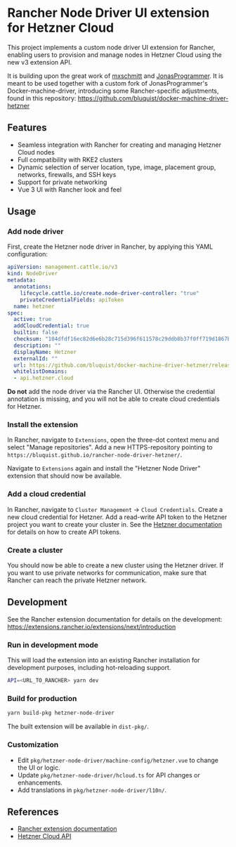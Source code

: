 # Rancher Node Driver UI extension for Hetzner Cloud

This project implements a custom node driver UI extension for Rancher, enabling users to provision and manage nodes in Hetzner Cloud using the new v3 extension API.

It is building upon the great work of [mxschmitt](https://github.com/mxschmitt/ui-driver-hetzner) and [JonasProgrammer](https://github.com/JonasProgrammer/docker-machine-driver-hetzner). It is meant to be used together with a custom fork of JonasProgrammer's Docker-machine-driver, introducing some Rancher-specific adjustments, found in this repository: https://github.com/bluquist/docker-machine-driver-hetzner

## Features
- Seamless integration with Rancher for creating and managing Hetzner Cloud nodes
- Full compatibility with RKE2 clusters
- Dynamic selection of server location, type, image, placement group, networks, firewalls, and SSH keys
- Support for private networking
- Vue 3 UI with Rancher look and feel

## Usage

### Add node driver
First, create the Hetzner node driver in Rancher, by applying this YAML configuration:

```yaml
apiVersion: management.cattle.io/v3
kind: NodeDriver
metadata:
  annotations:
    lifecycle.cattle.io/create.node-driver-controller: "true"
    privateCredentialFields: apiToken
  name: hetzner
spec:
  active: true
  addCloudCredential: true
  builtin: false
  checksum: "104dfdf16ec82d6e6b28c715d396f611578c29ddb8b37f0ff719d1867beb0a53"
  description: ""
  displayName: Hetzner
  externalId: ""
  url: https://github.com/bluquist/docker-machine-driver-hetzner/releases/download/v5.1.0/docker-machine-driver-hetzner_5.1.0_linux_amd64.tar.gz
  whitelistDomains:
  - api.hetzner.cloud
```

**Do not** add the node driver via the Rancher UI. Otherwise the credential annotation is missing, and you will not be able to create cloud credentials for Hetzner.

### Install the extension
In Rancher, navigate to `Extensions`, open the three-dot context menu and select "Manage repositories". Add a new HTTPS-repository pointing to `https://bluquist.github.io/rancher-node-driver-hetzner/`.

Navigate to `Extensions` again and install the "Hetzner Node Driver" extension that should now be available.

### Add a cloud credential
In Rancher, navigate to `Cluster Management` → `Cloud Credentials`. Create a new cloud credential for Hetzner. Add a read-write API token to the Hetzner project you want to create your cluster in. See the [Hetzner documentation](https://docs.hetzner.com/cloud/api/getting-started/generating-api-token/) for details on how to create API tokens.

### Create a cluster
You should now be able to create a new cluster using the Hetzner driver. If you want to use private networks for communication, make sure that Rancher can reach the private Hetzner network.

## Development

See the Rancher extension documentation for details on the development: https://extensions.rancher.io/extensions/next/introduction


### Run in development mode
This will load the extension into an existing Rancher installation for development purposes, including hot-reloading support.

```bash
API=<URL_TO_RANCHER> yarn dev
```

### Build for production
```bash
yarn build-pkg hetzner-node-driver
```

The built extension will be available in `dist-pkg/`.

### Customization
- Edit `pkg/hetzner-node-driver/machine-config/hetzner.vue` to change the UI or logic.
- Update `pkg/hetzner-node-driver/hcloud.ts` for API changes or enhancements.
- Add translations in `pkg/hetzner-node-driver/l10n/`.

## References
- [Rancher extension documentation](https://extensions.rancher.io/extensions/next/introduction)
- [Hetzner Cloud API](https://docs.hetzner.cloud)
